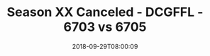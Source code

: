 ---
title: Season XX Canceled - DCGFFL - 6703 vs 6705
teams_score:
- team: 6703
  score:
- team: 6705
  score: 21
mvp: B. McEvoy (Purple); J. Salverstrini (Royal)
game-ball: D. Mitchell (Purple); K. Lynch (Royal)
season: 17
week: 2
date: '2018-09-29T08:00:09'
pageid: season-17-week-2-september-28-30-2018-6703-vs-6705
---